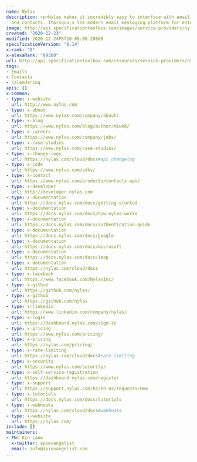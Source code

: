 ```yaml
---
name: Nylas
description: <p>Nylas makes it incredibly easy to interface with email, scheduling,
  and contacts. It&rsquo;s the modern email messaging platform for enterprise apps.</p>
image: http://api.specificationtoolbox.com/images/service-providers/nylas.jpg
created: "2020-12-23"
modified: 2020-12-24PST10:05:00-28800
specificationVersion: "0.14"
x-rank: "8"
x-alexaRank: "89360"
url: http://api.specificationtoolbox.com/resources/service-providers/nylas/
tags:
- Emails
- Contacts
- Calendaring
apis: []
x-common:
- type: x-website
  url: http://www.nylas.com
- type: x-about
  url: https://www.nylas.com/company/about/
- type: x-blog
  url: https://www.nylas.com/blog/author/miweb/
- type: x-careers
  url: https://www.nylas.com/company/jobs/
- type: x-case-studies
  url: https://www.nylas.com/case-studies/
- type: x-change-logs
  url: https://nylas.com/cloud/docs#api_changelog
- type: x-code
  url: https://www.nylas.com/sdks/
- type: x-contact
  url: https://www.nylas.com/products/contacts-api/
- type: x-developer
  url: http://developer.nylas.com
- type: x-documentation
  url: https://docs.nylas.com/docs/getting-started
- type: x-documentation
  url: https://docs.nylas.com/docs/how-nylas-works
- type: x-documentation
  url: https://docs.nylas.com/docs/authentication-guide
- type: x-documentation
  url: https://docs.nylas.com/docs/google
- type: x-documentation
  url: https://docs.nylas.com/docs/microsoft
- type: x-documentation
  url: https://docs.nylas.com/docs/imap
- type: x-documentation
  url: https://nylas.com/cloud/docs
- type: x-facebook
  url: https://www.facebook.com/NylasInc/
- type: x-github
  url: https://github.com/nylas/
- type: x-github
  url: https://github.com/nylas
- type: x-linkedin
  url: https://www.linkedin.com/company/nylas/
- type: x-login
  url: https://dashboard.nylas.com/sign-in
- type: x-pricing
  url: https://www.nylas.com/pricing/
- type: x-pricing
  url: https://nylas.com/pricing/
- type: x-rate-limiting
  url: https://nylas.com/cloud/docs#rate_limiting
- type: x-security
  url: https://www.nylas.com/security/
- type: x-self-service-registration
  url: https://dashboard.nylas.com/register
- type: x-support
  url: https://support.nylas.com/hc/en-us/requests/new
- type: x-tutorials
  url: https://docs.nylas.com/docs/tutorials
- type: x-webhooks
  url: https://nylas.com/cloud/docs#webhooks
- type: x-website
  url: https://nylas.com/
include: []
maintainers:
- FN: Kin Lane
  x-twitter: apievangelist
  email: info@apievangelist.com
...
```

